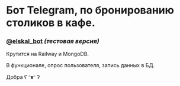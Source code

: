 # Бот Telegram, по бронированию столиков в кафе.

### [@elskal_bot](https://t.me/elskal_bot "Telegram channel") ***(тестовая версия)***


Крутится на Railway и MongoDB.

В функционале, опрос пользователя, запись данных в БД. 

Добра ʕ ᵔᴥᵔ ʔ
